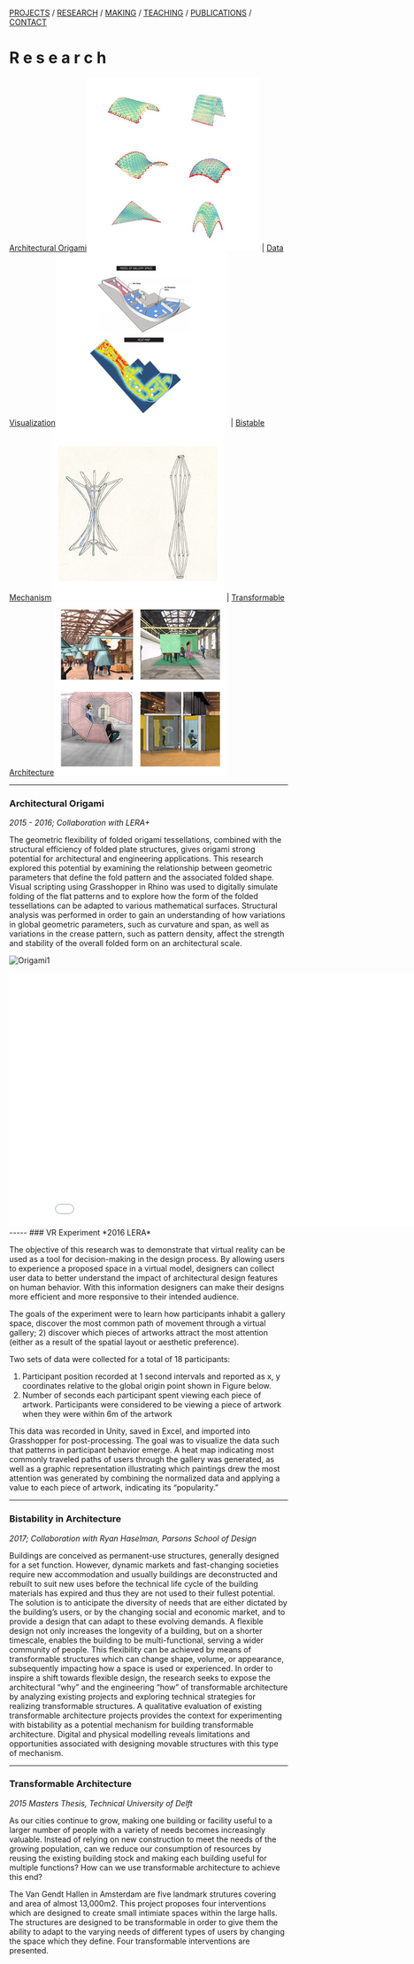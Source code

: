 [PROJECTS](../projects.html)  /  [RESEARCH](./research)  /  [MAKING](../making)  /  [TEACHING](../courses.html) / [PUBLICATIONS](../publications.html) /  [CONTACT](../contact.html)

# R e s e a r c h

[Architectural Origami](#architectural-origami)![Origami](../2019/Architectural_Origami_Research.jpg) | [Data Visualization](#vr-experiment)![VR](../2019/VR_Gallery_Research.jpg) | [Bistable Mechanism](#bistability-in-architecture)![Bistability](../2019/Bistability_Research.jpg) | [Transformable Architecture](#transformable-architecture)![Transformable](../2019/Transformable_Architecture_Research.jpg)

-----
### Architectural Origami
*2015 - 2016; Collaboration with LERA+*

The geometric flexibility of folded origami tessellations, combined with the structural efficiency of folded plate structures, gives origami strong potential for architectural and engineering applications.  This research explored this potential by examining the relationship between geometric parameters that define the fold pattern and the associated folded shape.  Visual scripting using Grasshopper in Rhino was used to digitally simulate folding of the flat patterns and to explore how the form of the folded tessellations can be adapted to various mathematical surfaces.  Structural analysis was performed in order  to gain an understanding of how variations in global geometric parameters, such as curvature and span, as well as variations in the crease pattern, such as pattern density, affect the strength and stability of the overall folded form on an architectural scale.

![Origami1](../2019/Origami1.gif)

<iframe src='//gifs.com/embed/origami2-E87Y74' frameborder='0' scrolling='no' width='854px' height='458px' style='-webkit-backface-visibility: hidden;-webkit-transform: scale(1);' ></iframe>
-----
### VR Experiment
*2016 LERA*

The objective of this research was to demonstrate that virtual reality can be used as a tool for decision-making in the design process.  By allowing users to experience a proposed space in a virtual model, designers can collect user data to better understand the impact of architectural design features on human behavior.  With this information designers can make their designs more efficient and more responsive to their intended audience.

The goals of the experiment were to learn how participants inhabit a gallery space, discover the most common path of movement through a virtual gallery; 2) discover which pieces of artworks attract the most attention (either as a result of the spatial layout or aesthetic preference).

Two sets of data were collected for a total of 18 participants:
1.	Participant position recorded at 1 second intervals and reported as x, y coordinates relative to the global origin point shown in Figure below.
2.	Number of seconds each participant spent viewing each piece of artwork.  Participants were considered to be viewing a piece of artwork when they were within 6m of the artwork

This data was recorded in Unity, saved in Excel, and imported into Grasshopper for post-processing.  The goal was to visualize the data such that patterns in participant behavior emerge.  A heat map indicating most commonly traveled paths of users through the gallery was generated, as well as a graphic representation illustrating which paintings drew the most attention was generated by combining the normalized data and applying a value to each piece of artwork, indicating its “popularity.”

-----
### Bistability in Architecture
*2017; Collaboration with Ryan Haselman, Parsons School of Design*

Buildings are conceived as permanent-use structures, generally designed for a set function.  However, dynamic markets and fast-changing societies require new accommodation and usually buildings are deconstructed and rebuilt to suit new uses before the technical life cycle of the building materials has expired and thus they are not used to their fullest potential.  The solution is to anticipate the diversity of needs that are either dictated by the building’s users, or by the changing social and economic market, and to provide a design that can adapt to these evolving demands.  A flexible design not only increases the longevity of a building, but on a shorter timescale, enables the building to be multi-functional, serving a wider community of people.  This flexibility can be achieved by means of transformable structures which can change shape, volume, or appearance, subsequently impacting how a space is used or experienced.  In order to inspire a shift towards flexible design, the research seeks to expose the architectural “why” and the engineering “how” of transformable architecture by analyzing existing projects and exploring technical strategies for realizing transformable structures.  A qualitative evaluation of existing transformable architecture projects provides the context for experimenting with bistability as a potential mechanism for building transformable architecture.  Digital and physical modelling reveals limitations and opportunities associated with designing movable structures with this type of mechanism.


-----
### Transformable Architecture
*2015 Masters Thesis, Technical University of Delft*

As our cities continue to grow, making one building or facility useful to a larger number of people with a variety of needs becomes increasingly valuable.  Instead of relying on new construction to meet the needs of the growing population, can we reduce our consumption of resources by reusing the existing building stock and making each building useful for multiple functions?  How can we use transformable architecture to achieve this end?

The Van Gendt Hallen in Amsterdam are five landmark strutures covering and area of almost 13,000m2.  This project proposes four interventions which are designed to create small intimiate spaces within the large halls.  The structures are designed to be transformable in order to  give them the ability to adapt to the varying needs of different types of users by changing the space which they define.  Four transformable interventions are presented.

